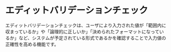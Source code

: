 # エディットバリデーションチェック

エディットバリデーションチェックは、ユーザにより入力された値が「範囲内に収まっているか」や「論理的に正しいか」「決められたフォーマットになっているか」など、システムが予定されている形式であるかを確認することで入力値の正確性を高める機能です。
